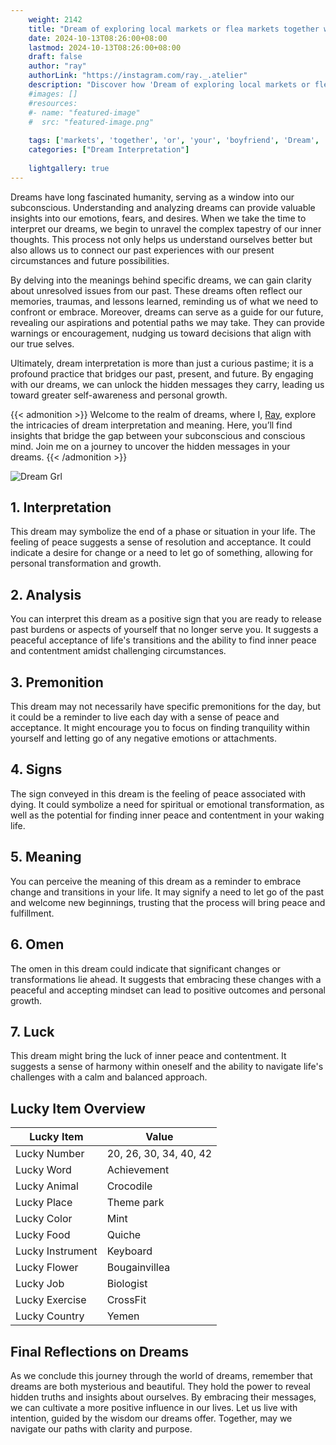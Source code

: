 ```yaml
---
    weight: 2142
    title: "Dream of exploring local markets or flea markets together with your boyfriend"  # Assuming 'title' column exists
    date: 2024-10-13T08:26:00+08:00
    lastmod: 2024-10-13T08:26:00+08:00
    draft: false
    author: "ray"
    authorLink: "https://instagram.com/ray._.atelier"
    description: "Discover how 'Dream of exploring local markets or flea markets together with your boyfriend' can interpret your future and uncover its significant meanings in your life."
    #images: []
    #resources:
    #- name: "featured-image"
    #  src: "featured-image.png"
    
    tags: ['markets', 'together', 'or', 'your', 'boyfriend', 'Dream', 'local', 'flea', 'of', 'exploring', 'with']
    categories: ["Dream Interpretation"]
    
    lightgallery: true
---
```

    
Dreams have long fascinated humanity, serving as a window into our subconscious. Understanding and analyzing dreams can provide valuable insights into our emotions, fears, and desires. When we take the time to interpret our dreams, we begin to unravel the complex tapestry of our inner thoughts. This process not only helps us understand ourselves better but also allows us to connect our past experiences with our present circumstances and future possibilities.

By delving into the meanings behind specific dreams, we can gain clarity about unresolved issues from our past. These dreams often reflect our memories, traumas, and lessons learned, reminding us of what we need to confront or embrace. Moreover, dreams can serve as a guide for our future, revealing our aspirations and potential paths we may take. They can provide warnings or encouragement, nudging us toward decisions that align with our true selves.

Ultimately, dream interpretation is more than just a curious pastime; it is a profound practice that bridges our past, present, and future. By engaging with our dreams, we can unlock the hidden messages they carry, leading us toward greater self-awareness and personal growth.

{{< admonition >}}
Welcome to the realm of dreams, where I, [Ray](https://instagram.com/ray._.atelier), explore the intricacies of dream interpretation and meaning. Here, you’ll find insights that bridge the gap between your subconscious and conscious mind. Join me on a journey to uncover the hidden messages in your dreams.
{{< /admonition >}}

![Dream Grl](https://cdn.pixabay.com/photo/2017/11/02/03/35/gothic-2910057_1280.jpg "Dream Grl")

## 1. Interpretation
 This dream may symbolize the end of a phase or situation in your life. The feeling of peace suggests a sense of resolution and acceptance. It could indicate a desire for change or a need to let go of something, allowing for personal transformation and growth.

## 2. Analysis
 You can interpret this dream as a positive sign that you are ready to release past burdens or aspects of yourself that no longer serve you. It suggests a peaceful acceptance of life's transitions and the ability to find inner peace and contentment amidst challenging circumstances.

## 3. Premonition
 This dream may not necessarily have specific premonitions for the day, but it could be a reminder to live each day with a sense of peace and acceptance. It might encourage you to focus on finding tranquility within yourself and letting go of any negative emotions or attachments.

## 4. Signs
 The sign conveyed in this dream is the feeling of peace associated with dying. It could symbolize a need for spiritual or emotional transformation, as well as the potential for finding inner peace and contentment in your waking life.

## 5. Meaning
 You can perceive the meaning of this dream as a reminder to embrace change and transitions in your life. It may signify a need to let go of the past and welcome new beginnings, trusting that the process will bring peace and fulfillment.

## 6. Omen
 The omen in this dream could indicate that significant changes or transformations lie ahead. It suggests that embracing these changes with a peaceful and accepting mindset can lead to positive outcomes and personal growth.

## 7. Luck
 This dream might bring the luck of inner peace and contentment. It suggests a sense of harmony within oneself and the ability to navigate life's challenges with a calm and balanced approach.

## Lucky Item Overview
| Lucky Item          | Value              |
|---------------|--------------------|
| Lucky Number        | 20, 26, 30, 34, 40, 42  |
| Lucky Word          | Achievement |
| Lucky Animal        | Crocodile |
| Lucky Place         | Theme park     |
| Lucky Color         | Mint     |
| Lucky Food          | Quiche      |
| Lucky Instrument    | Keyboard |
| Lucky Flower        | Bougainvillea    |
| Lucky Job           | Biologist       |
| Lucky Exercise      | CrossFit  |
| Lucky Country       | Yemen    |


##  Final Reflections on Dreams

As we conclude this journey through the world of dreams, remember that dreams are both mysterious and beautiful. They hold the power to reveal hidden truths and insights about ourselves. By embracing their messages, we can cultivate a more positive influence in our lives. Let us live with intention, guided by the wisdom our dreams offer. Together, may we navigate our paths with clarity and purpose.
